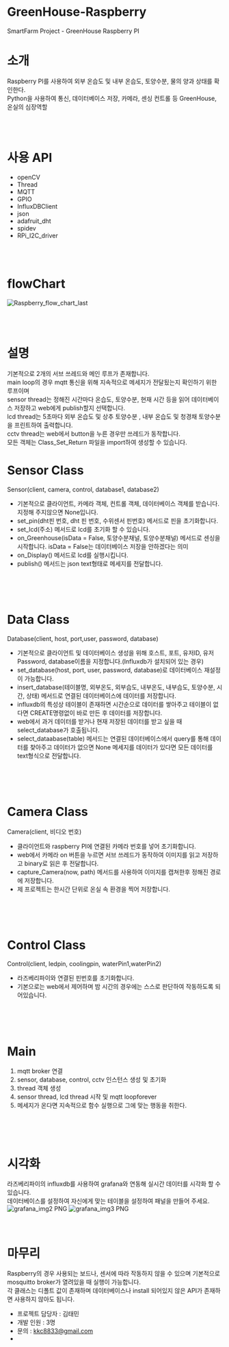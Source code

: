# GreenHouse-Raspberry
SmartFarm Project - GreenHouse Raspberry PI

# 소개
Raspberry PI를 사용하여 외부 온습도 및 내부 온습도, 토양수분, 물의 양과 상태를 확인한다.</br>
Python을 사용하여 통신, 데이터베이스 저장, 카메라, 센싱 컨트롤 등 GreenHouse, 온실의 심장역할</br>

</br>
</br>

# 사용 API

* openCV
* Thread
* MQTT
* GPIO
* InfluxDBClient
* json
* adafruit_dht
* spidev
* RPi_I2C_driver
</br>
</br>

# flowChart

![Raspberry_flow_chart_last](https://user-images.githubusercontent.com/98437996/209539156-8ae10f60-0c4a-4ebb-b152-234e1697ebc6.png)

</br>
</br>

# 설명

기본적으로 2개의 서브 쓰레드와 메인 루프가 존재합니다.</br>
main loop의 경우 mqtt 통신을 위해 지속적으로 메세지가 전달됬는지 확인하기 위한 루프이며</br>
sensor thread는 정해진 시간마다 온습도, 토양수분, 현재 시간 등을 읽어 데이터베이스 저장하고 web에게 publish할지 선택합니다.</br>
lcd thread는 5초마다 외부 온습도 및 상추 토양수분 , 내부 온습도 및 청경채 토양수분을 프린트하여 출력합니다. </br>
cctv thread는 web에서 button을 누른 경우만 쓰레드가 동작합니다.</br>
모든 객체는 Class_Set_Return 파일을 import하여 생성할 수 있습니다.</br>

# Sensor Class
Sensor(client, camera, control, database1, database2)</br>
* 기본적으로 클라이언트, 카메라 객체, 컨트롤 객체, 데이터베이스 객체를 받습니다. 지정해 주지않으면 None입니다.
* set_pin(dht핀 번호, dht 핀 번호, 수위센서 핀번호) 메서드로 핀을 초기화합니다.
* set_lcd(주소) 메서드로 lcd를 초기화 할 수 있습니다.
* on_Greenhouse(isData = False, 토양수분채널, 토양수분채널) 메서드로 센싱을 시작합니다. isData = False는 데이터베이스 저장을 안하겠다는 의미
* on_Display() 메서드로 lcd를 실행시킵니다.
* publish() 메서드는 json text형태로 메세지를 전달합니다.
</br>
</br>
</br>

# Data Class
Database(client, host, port,user, password, database)</br>
* 기본적으로 클라이언트 및 데이터베이스 생성을 위해 호스트, 포트, 유저ID, 유저 Password, database이름을 지정합니다.(Influxdb가 설치되어 있는 경우)
* set_database(host, port, user, password, database)로 데이터베이스 재설정이 가능합니다.
* insert_database(테이블명, 외부온도, 외부습도, 내부온도, 내부습도, 토양수분, 시간, 상태) 메서드로 연결된 데이터베이스에 데이터를 저장합니다.
* influxdb의 특성상 테이블이 존재하면 시간순으로 데이터를 쌓아주고 테이블이 없다면 CREATE명령없이 바로 만든 후 데이터를 저장합니다.
* web에서 과거 데이터를 받거나 현재 저장된 데이터를 받고 싶을 때 select_database가 호출됩니다.
* select_dataabase(table) 메서드는 연결된 데이터베이스에서 query를 통해 데이터를 찾아주고 데이터가 없으면 None 메세지를 데이터가 있다면 모든 데이터를 text형식으로 전달합니다.
</br>
</br>
</br>

# Camera Class

Camera(client, 비디오 번호)</br>
* 클라이언트와 raspberry PI에 연결된 카메라 번호를 넣어 초기화합니다.
* web에서 카메라 on 버튼을 누르면 서브 쓰레드가 동작하여 이미지를 읽고 저장하고 binary로 읽은 후 전달합니다.
* capture_Camera(now, path) 메서드를 사용하여 이미지를 캡쳐한후 정해진 경로에 저장합니다.
* 제 프로젝트는 한시간 단위로 온실 속 환경을 찍어 저장합니다.
</br>
</br>
</br>

# Control Class

Control(client, ledpin, coolingpin, waterPin1,waterPin2)</br>
* 라즈베리파이와 연결된 핀번호를 초기화합니다.
* 기본으로는 web에서 제어하며 밤 시간의 경우에는 스스로 판단하여 작동하도록 되어있습니다.
</br>
</br>
</br>

# Main

1. mqtt broker 연결
2. sensor, database, control, cctv 인스턴스 생성 및 초기화
3. thread 객체 생성
4. sensor thread, lcd thread 시작 및 mqtt loopforever
5. 메세지가 온다면 지속적으로 함수 실행으로 그에 맞는 행동을 취한다.
</br>
</br>
</br>

# 시각화

라즈베리파이의 influxdb를 사용하여 grafana와 연동해 실시간 데이터를 시각화 할 수 있습니다.</br>
데이터베이스를 설정하여 자신에게 맞는 테이블을 설정하여 패널을 만들어 주세요.</br>
![grafana_img2 PNG](https://user-images.githubusercontent.com/98437996/209542232-0ca2ce14-cb35-46dd-b3a7-75c6604ffec7.png)
![grafana_img3 PNG](https://user-images.githubusercontent.com/98437996/209542236-ce870910-8e65-4975-b579-a6581a6fbb33.png)
</br>
</br>
</br>

# 마무리

Raspberry의 경우 사용되는 보드나, 센서에 따라 작동하지 않을 수 있으며 기본적으로 mosquitto broker가 열려있을 때 실행이
가능합니다.</br>
각 클래스는 디폴트 값이 존재하며 데이터베이스나 install 되어있지 않은 API가 존재하면 사용하지 않아도 됩니다.</br>

* 프로젝트 담당자 : 김태민
* 개발 인원 : 3명
* 문의 : kkc8833@gmail.com
* 
